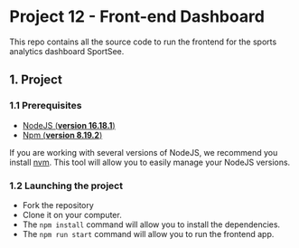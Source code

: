 # Project 12 - Front-end Dashboard

This repo contains all the source code to run the frontend for the sports analytics dashboard SportSee.

## 1. Project

### 1.1 Prerequisites

- [NodeJS (**version 16.18.1**)](https://nodejs.org/en/)
- [Npm (**version 8.19.2**)](https://www.npmjs.com)

If you are working with several versions of NodeJS, we recommend you install [nvm](https://github.com/nvm-sh/nvm). This tool will allow you to easily manage your NodeJS versions.

### 1.2 Launching the project

- Fork the repository
- Clone it on your computer.
- The `npm install` command will allow you to install the dependencies.
- The `npm run start` command will allow you to run the frontend app.
